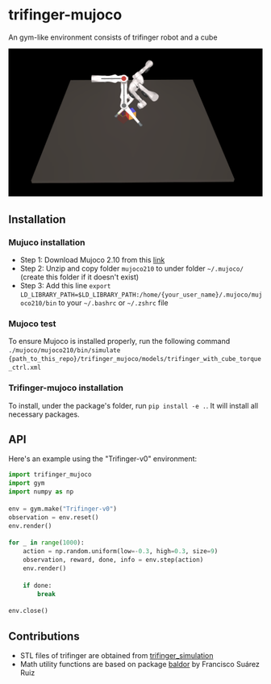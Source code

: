 # trifinger-mujoco
An gym-like environment consists of trifinger robot and a cube

![Screenshots of different (Tri)Finger robots in simulation](docs/images/trifinger.png)

## Installation

### Mujuco installation

- Step 1: Download Mujoco 2.10 from this [link](https://github.com/deepmind/mujoco/releases/download/2.1.0/mujoco210-linux-x86_64.tar.gz)
- Step 2: Unzip and copy folder `mujoco210` to under folder `~/.mujoco/` (create this folder if it doesn't exist)
- Step 3: Add this line `export LD_LIBRARY_PATH=$LD_LIBRARY_PATH:/home/{your_user_name}/.mujoco/mujoco210/bin` to your `~/.bashrc` or `~/.zshrc` file

### Mujoco test
To ensure Mujoco is installed properly, run the following command 
`./mujoco/mujoco210/bin/simulate {path_to_this_repo}/trifinger_mujoco/models/trifinger_with_cube_torque_ctrl.xml`

### Trifinger-mujoco installation
To install, under the package's folder, run `pip install -e .`. It will install all necessary packages.

## API

Here's an example using the "Trifinger-v0" environment:

```python
import trifinger_mujoco
import gym
import numpy as np

env = gym.make("Trifinger-v0")
observation = env.reset()
env.render()

for _ in range(1000):
    action = np.random.uniform(low=-0.3, high=0.3, size=9)
    observation, reward, done, info = env.step(action)
    env.render()

    if done:
        break

env.close()
```

## Contributions

- STL files of trifinger are obtained from [trifinger_simulation](https://github.com/open-dynamic-robot-initiative/trifinger_simulation)
- Math utility functions are based on package [baldor](https://github.com/crigroup/baldor) by Francisco Suárez Ruiz
